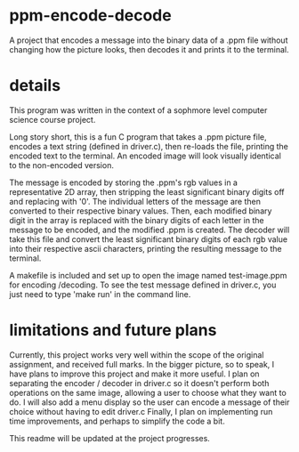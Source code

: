 # ppm-encode-decode
A project that encodes a message into the binary data of a .ppm file without changing how the picture looks, then decodes it and prints it to the terminal.

# details
This program was written in the context of a sophmore level computer science course project.  

Long story short, this is a fun C program that takes a .ppm picture file, encodes a text string (defined in driver.c), then re-loads the file, printing the encoded text to the terminal.  An encoded image will look visually identical to the non-encoded version.

The message is encoded by storing the .ppm's rgb values in a representative 2D array, then stripping the least significant binary digits off and replacing with '0'.  The individual letters of the message are then converted to their respective binary values.  Then, each modified binary digit in the array is replaced with the binary digits of each letter in the message to be encoded, and the modified .ppm is created.  The decoder will take this file and convert the least significant binary digits of each rgb value into their respective ascii characters, printing the resulting message to the terminal.

A makefile is included and set up to open the image named test-image.ppm for encoding /decoding.  To see the test message defined in driver.c, you just need to type 'make run' in the command line.

# limitations and future plans
Currently, this project works very well within the scope of the original assignment, and received full marks.  In the bigger picture, so to speak, I have plans to improve this project and make it more useful.  I plan on separating the encoder / decoder in driver.c so it doesn't perform both operations on the same image, allowing a user to choose what they want to do.  I will also add a menu display so the user can encode a message of their choice without having to edit driver.c  Finally, I plan on implementing run time improvements, and perhaps to simplify the code a bit.  

This readme will be updated at the project progresses.

